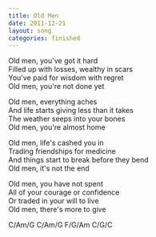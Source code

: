 ```yaml
---
title: Old Men
date: 2011-12-21
layout: song
categories: finished
---
```

Old men, you've got it hard  
Filled up with losses, wealthy in scars  
You've paid for wisdom with regret  
Old men, you're not done yet

Old men, everything aches  
And life starts giving less than it takes  
The weather seeps into your bones  
Old men, you're almost home

Old men, life's cashed you in  
Trading friendships for medicine  
And things start to break before they bend  
Old men, it's not the end

Old men, you have not spent  
All of your courage or confidence  
Or traded in your will to live  
Old men, there's more to give

<div class="chords">
C/Am/G  
C/Am/G  
F/G/Am  
C/G/C
</div>
